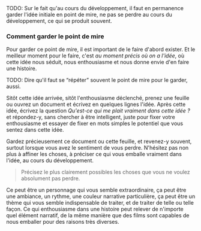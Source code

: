 <!-- Page: #493 Garder le point de mire -->

<adminonly>
  TODO: Sur le fait qu'au cours du développement, il faut en permanence garder l'idée initiale en point de mire, ne pas se perdre au cours du développement, ce qui se produit souvent.
</adminonly>

### Comment garder le point de mire

Pour garder ce point de mire, il est important de le faire d'abord exister. Et le meilleur moment pour le faire, c'est *au moment précis où on a l'idée*, où cette idée nous séduit, nous enthousiasme et nous donne envie d'en faire une histoire.

<adminonly>
  TODO: Dire qu'il faut se “répéter” souvent le point de mire pour le garder, aussi.
</adminonly>

Sitôt cette idée arrivée, sitôt l'enthousiasme déclenché, prenez une feuille ou ouvrez un document et écrivez en quelques lignes l'idée. Après cette idée, écrivez la question *Qu'est-ce qui me plait vraiment dans cette idée ?* et répondez-y, sans chercher à être intelligent, juste pour fixer votre enthousiasme et essayer de fixer en mots simples le potentiel que vous sentez dans cette idée.

Gardez précieusement ce document ou cette feuille, et revenez-y souvent, surtout lorsque vous avez le sentiment de vous perdre. N'hésitez pas non plus à affiner les choses, à préciser ce qui vous emballe vraiment dans l'idée, au cours du développement. 

> Précisez le plus clairement possibles les choses que vous ne voulez absolument pas perdre.

Ce peut être un personnage qui vous semble extraordinaire, ça peut être une ambiance, un rythme, une couleur narrative particulière, ça peut être un thème qui vous semble indispensable de traiter, et de traiter de telle ou telle façon. Ce qui enthousiasme dans une histoire peut relever de n'importe quel élément narratif, de la même manière que des films sont capables de nous emballer pour des raisons très diverses.